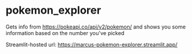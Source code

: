 # pokemon_explorer
Gets info from https://pokeapi.co/api/v2/pokemon/ and shows you some information based on the number you've picked

Streamlit-hosted url: https://marcus-pokemon-explorer.streamlit.app/
